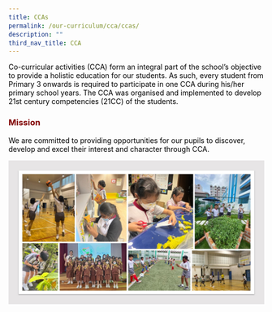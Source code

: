 ```yaml
---
title: CCAs
permalink: /our-curriculum/cca/ccas/
description: ""
third_nav_title: CCA
---
```

<p><span style="color: #000000;">Co-curricular activities (CCA)&nbsp;form an integral part of the school&rsquo;s objective to provide a holistic education for our students. As such, every student from Primary 3 onwards is required to participate in one CCA during his/her primary school years. The CCA was organised and implemented to develop 21st century competencies (21CC) of the students.</span></p>

<h3 style="text-align: justify;"><strong><span style="color: #800000;">Mission</span></strong></h3>

<p><span style="color: #000000;">We are committed to providing opportunities for our pupils to discover, develop and excel their interest and character through CCA.</span></p>

![](/images/CCA.jpg)